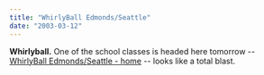 ```yaml
---
title: "WhirlyBall Edmonds/Seattle"
date: "2003-03-12"
---
```


**Whirlyball.** One of the school classes is headed here tomorrow -- [WhirlyBall Edmonds/Seattle - home](http://www.whirlyball.net/html/) -- looks like a total blast.
